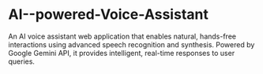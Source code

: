 # AI--powered-Voice-Assistant
An AI voice assistant web application that enables natural, hands-free interactions using advanced speech recognition and synthesis. Powered by Google Gemini API, it provides intelligent, real-time responses to user queries.
